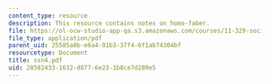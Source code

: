 ```yaml
---
content_type: resource
description: This resource contains notes on homo-faber.
file: https://ol-ocw-studio-app-qa.s3.amazonaws.com/courses/11-329-social-theory-and-the-city-fall-2005/285824331632d8776e231b8ce7d289e5_ssn4.pdf
file_type: application/pdf
parent_uid: 25585a0b-e6a4-91b3-37f4-6f1ab74304bf
resourcetype: Document
title: ssn4.pdf
uid: 28582433-1632-d877-6e23-1b8ce7d289e5
---
```


